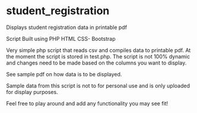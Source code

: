 # student_registration
Displays student registration data in printable pdf

Script Built using
PHP
HTML
CSS- Bootstrap

Very simple php script that reads csv and compiles data to printable pdf. At the moment the script is stored in test.php.
The script is not 100% dynamic and changes need to be made based on the columns you want to display.

See sample pdf on how data is to be displayed. 

Sample data from this script is not to for personal use and is only uploaded for display purposes.

Feel free to play around and add any functionality you may see fit!
